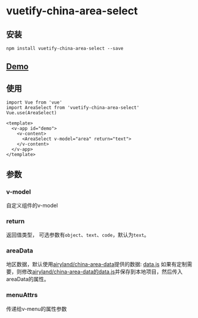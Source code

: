 # vuetify-china-area-select

## 安装
```
npm install vuetify-china-area-select --save
```
## [Demo](https://goingmerry.cn/vuetify-china-area-select/index.html)

## 使用
```
import Vue from 'vue'
import AreaSelect from 'vuetify-china-area-select'
Vue.use(AreaSelect)
```
```
<template>
  <v-app id="demo">
    <v-content>
      <AreaSelect v-model="area" return="text">
    </v-content>
  </v-app>
</template>
```
## 参数
### v-model
自定义组件的v-model
### return
返回值类型，
可选参数有`object`、`text`、`code`，默认为`text`。
### areaData
地区数据，默认使用[airyland/china-area-data](https://github.com/airyland/china-area-data)提供的数据: [data.js](https://github.com/airyland/china-area-data/blob/master/data.js)
如果有定制需要，则修改[airyland/china-area-data的data.js](https://github.com/airyland/china-area-data/blob/master/data.js)并保存到本地项目，然后传入areaData的属性。
### menuAttrs
传递给v-menu的属性参数
